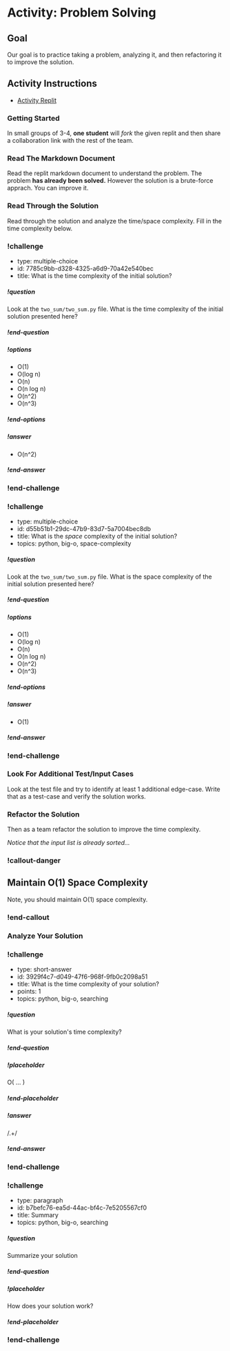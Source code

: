# Activity:  Problem Solving

## Goal

Our goal is to practice taking a problem, analyzing it, and then refactoring it to improve the solution. 

## Activity Instructions

- [Activity Replit](https://replit.com/@adadev/two-sum-II#README.md)

### Getting Started

In small groups of 3-4, **one student** will *fork* the given replit and then share a collaboration link with the rest of the team. 

### Read The Markdown Document

Read the replit markdown document to understand the problem. The problem **has already been solved.**  However the solution is a brute-force apprach. You can improve it.

### Read Through the Solution

Read through the solution and analyze the time/space complexity.  Fill in the time complexity below.

<!-- >>>>>>>>>>>>>>>>>>>>>> BEGIN CHALLENGE >>>>>>>>>>>>>>>>>>>>>> -->
<!-- prettier-ignore -->
### !challenge
* type: multiple-choice
* id: 7785c9bb-d328-4325-a6d9-70a42e540bec
* title: What is the time complexity of the initial solution?
<!-- * points: [1] (optional, the number of points for scoring as a checkpoint) -->
<!-- * topics: [python, pandas] (optional the topics for analyzing points) -->

##### !question

Look at the `two_sum/two_sum.py` file.  What is the time complexity of the initial solution presented here?

##### !end-question

##### !options

* O(1)
* O(log n)
* O(n)
* O(n log n)
* O(n^2)
* O(n^3)


##### !end-options

##### !answer

* O(n^2)

##### !end-answer

### !end-challenge

<!-- ======================= END CHALLENGE ======================= -->

<!-- >>>>>>>>>>>>>>>>>>>>>> BEGIN CHALLENGE >>>>>>>>>>>>>>>>>>>>>> -->
<!-- prettier-ignore -->
### !challenge
* type: multiple-choice
* id: d55b51b1-29dc-47b9-83d7-5a7004bec8db
* title: What is the *space* complexity of the initial solution?
* topics: python, big-o, space-complexity

##### !question

Look at the `two_sum/two_sum.py` file.  What is the space complexity of the initial solution presented here?

##### !end-question

##### !options

* O(1)
* O(log n)
* O(n)
* O(n log n)
* O(n^2)
* O(n^3)

##### !end-options

##### !answer

* O(1)

##### !end-answer

### !end-challenge

<!-- ======================= END CHALLENGE ======================= -->

### Look For Additional Test/Input Cases

Look at the test file and try to identify at least 1 additional edge-case. Write that as a test-case and verify the solution works.

### Refactor the Solution

Then as a team refactor the solution to improve the time complexity. 

*Notice that the input list is already sorted...*

### !callout-danger

## Maintain O(1) Space Complexity

Note, you should maintain O(1) space complexity.

### !end-callout

### Analyze Your Solution

<!-- >>>>>>>>>>>>>>>>>>>>>> BEGIN CHALLENGE >>>>>>>>>>>>>>>>>>>>>> -->
<!-- Replace everything in square brackets [] and remove brackets  -->

### !challenge

* type: short-answer
* id: 3929f4c7-d049-47f6-968f-9fb0c2098a51
* title: What is the time complexity of your solution?
* points: 1
* topics: python, big-o, searching

##### !question

What is your solution's time complexity?

##### !end-question

##### !placeholder

O( ... )

##### !end-placeholder

##### !answer

/.+/

##### !end-answer

### !end-challenge

<!-- ======================= END CHALLENGE ======================= -->

<!-- >>>>>>>>>>>>>>>>>>>>>> BEGIN CHALLENGE >>>>>>>>>>>>>>>>>>>>>> -->
<!-- Replace everything in square brackets [] and remove brackets  -->

### !challenge

* type: paragraph
* id: b7befc76-ea5d-44ac-bf4c-7e5205567cf0
* title: Summary
* topics: python, big-o, searching

##### !question

Summarize your solution

##### !end-question

##### !placeholder

How does your solution work?

##### !end-placeholder

### !end-challenge

<!-- ======================= END CHALLENGE ======================= -->